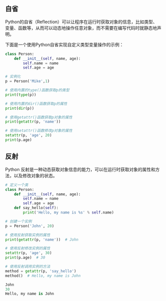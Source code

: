 ## 自省
Python的自省（Reflection）可以让程序在运行时获取对象的信息，比如类型、变量、函数等，从而可以动态地操作任意对象，而不需要在编写代码时就静态地声明。

下面是一个使用Python自省实现自定义类型变量操作的示例：

```python
class Person:
    def __init__(self, name, age):
        self.name = name
        self.age = age

# 实例化
p = Person('Mike',1)

# 使用内置的type()函数获取p的类型
print(type(p))

# 使用内置的dir()函数获取p的属性
print(dir(p))

# 使用getattr()函数获取p对象的属性
print(getattr(p, 'name'))

# 使用setattr()函数修改p对象的属性
setattr(p, 'age', 20)
print(p.age)
```
## 反射

Python 反射是一种动态获取对象信息的能力，可以在运行时获取对象的属性和方法，以及修改对象的状态。

```python
# 定义一个类
class Person:
    def __init__(self, name, age):
        self.name = name
        self.age = age
    def say_hello(self):
        print('Hello, my name is %s' % self.name)

# 创建一个实例
p = Person('John', 20)

# 使用反射获取实例的属性
print(getattr(p, 'name'))  # John

# 使用反射修改实例的属性
setattr(p, 'age', 30)
print(p.age)  # 30

# 使用反射调用实例的方法
method = getattr(p, 'say_hello')
method()  # Hello, my name is John
```

```python
John
30
Hello, my name is John
```